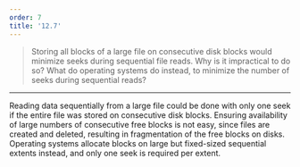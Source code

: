 ```yaml
---
order: 7
title: '12.7'
---
```

> Storing all blocks of a large file on consecutive disk blocks would 
> minimize seeks during sequential file reads. Why is it impractical to do so? 
> What do operating systems do instead, to minimize the number of seeks during 
> sequential reads? 

--------------------------------

Reading data sequentially from a large file could be done with only one seek 
if the entire file was stored on consecutive disk blocks. Ensuring availability
of large numbers of consecutive free blocks is not easy, since files are created
and deleted, resulting in fragmentation of the free blocks on disks. Operating systems
allocate blocks on large but fixed-sized sequential extents instead, and only one seek 
is required per extent. 